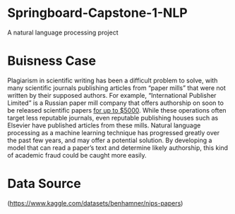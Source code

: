 # Springboard-Capstone-1-NLP
A natural language processing project

# Buisness Case
 Plagiarism in scientific writing has been a difficult problem to solve, with many scientific journals publishing articles from “paper mills” that were not written by their supposed authors. For example, “International Publisher Limited” is a Russian paper mill company that offers authorship on soon to be released scientific papers [for up to $5000](https://www.science.org/content/article/russian-website-peddles-authorships-linked-reputable-journals). While these operations often target less reputable journals, even reputable publishing houses such as Elsevier have published articles from these mills. Natural language processing as a machine learning technique has progressed greatly over the past few years, and may offer a potential solution. By developing a model that can read a paper’s text and determine likely authorship, this kind of academic fraud could be caught more easily.

# Data Source
(https://www.kaggle.com/datasets/benhamner/nips-papers)
